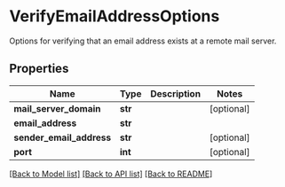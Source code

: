 # VerifyEmailAddressOptions

Options for verifying that an email address exists at a remote mail server.
## Properties
Name | Type | Description | Notes
------------ | ------------- | ------------- | -------------
**mail_server_domain** | **str** |  | [optional] 
**email_address** | **str** |  | 
**sender_email_address** | **str** |  | [optional] 
**port** | **int** |  | [optional] 

[[Back to Model list]](../README.md#documentation-for-models) [[Back to API list]](../README.md#documentation-for-api-endpoints) [[Back to README]](../README.md)


